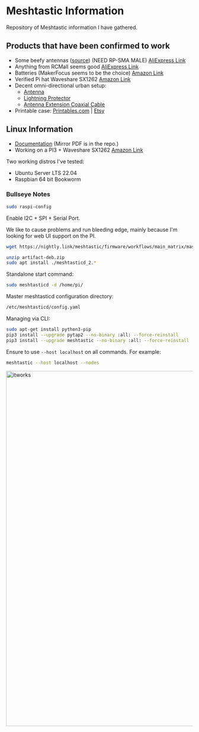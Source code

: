 # Meshtastic Information

Repository of Meshtastic information I have gathered.

## Products that have been confirmed to work

- Some beefy antennas ([source](https://github.com/RicInNewMexico/Meshtastic-Antenna-Reports)) (NEED RP-SMA MALE) [AliExpress Link](https://a.aliexpress.com/_mNzvdYQ)
- Anything from RCMall seems good [AliExpress Link](https://a.aliexpress.com/_mq4kHWS)
- Batteries (MakerFocus seems to be the choice) [Amazon Link](https://a.co/d/fHV2kxH)
- Verified Pi hat Waveshare SX1262 [Amazon Link](https://www.amazon.com/dp/B0C61VK6WQ)
- Decent omni-directional urban setup:
  - [Antenna](https://store.rokland.com/products/5-8-dbi-n-male-omni-outdoor-915-mhz-antenna-large-profile-32-height-for-helium-rak-miner-2-nebra-indoor-bobcat?currency=USD)
  - [Lightning Protector](https://store.rokland.com/products/alfa-alr6-n-male-n-female-lightning-protector-for-antennas-0-6-ghz-wi-fi)
  - [Antenna Extension Coaxial Cable](https://store.rokland.com/products/20-ft-antenna-extension-coaxial-cable-rp-sma-male-to-n-female-bulkhead-rfc-400-low-loss?variant=39405156008019&currency=USD)
- Printable case: [Printables.com](https://www.printables.com/model/741974-h1-case-for-heltec-v3-running-meshtastic) | [Etsy](https://www.etsy.com/listing/1653262584/h1-case-for-heltec-v3-running-meshtastic)

## Linux Information 

- [Documentation](https://docs.google.com/document/d/17LW4ExkG6xVFnusVBMaDMA08kmZfyHiPbi8vjLpmLAs/edit) (Mirror PDF is in the repo.)
- Working on a PI3 + Waveshare SX1262 [Amazon Link](https://www.amazon.com/dp/B0C61VK6WQ)

Two working distros I've tested:
- Ubuntu Server LTS 22.04
- Raspbian 64 bit Bookworm

### Bullseye Notes
```bash
sudo raspi-config
```

Enable I2C + SPI + Serial Port.

We like to cause problems and run bleeding edge, mainly because I'm looking for web UI support on the PI. 

```bash
wget https://nightly.link/meshtastic/firmware/workflows/main_matrix/master/artifact-deb.zip
```

```bash
unzip artifact-deb.zip
sudo apt install ./meshtasticd_2.* 
```

Standalone start command:

```bash
sudo meshtasticd -d /home/pi/
```

Master meshtasticd configuration directory:

```bash
/etc/meshtasticd/config.yaml
```

Managing via CLI:

```bash
sudo apt-get install python3-pip
pip3 install --upgrade pytap2 --no-binary :all: --force-reinstall
pip3 install --upgrade meshtastic --no-binary :all: --force-reinstall
```

Ensure to use `--host localhost` on all commands. For example:

```bash
meshtastic --host localhost --nodes
```
<img width="959" alt="itworks" src="https://github.com/LoganNehrbass/meshtastic-stuff/assets/39987450/ddab039c-7b09-4699-97e3-d6fa5e19ed4b">
